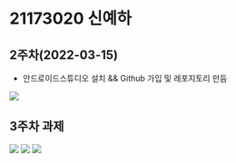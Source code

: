 # 21173020 신예하

## 2주차(2022-03-15)
- 안드로이드스튜디오 설치 && Github 가입 및 레포지토리 만듬

 <img width="" heigh="" src="./pic/2st.png"></img>

## 3주차 과제

<img width="" height="" src="./pic/3_main.PNG"> </img>
<img width="" height="" src="./pic/3_naver.PNG"> </img> 
<img width="" height="" src="./pic/3_call.PNG"> </img>
